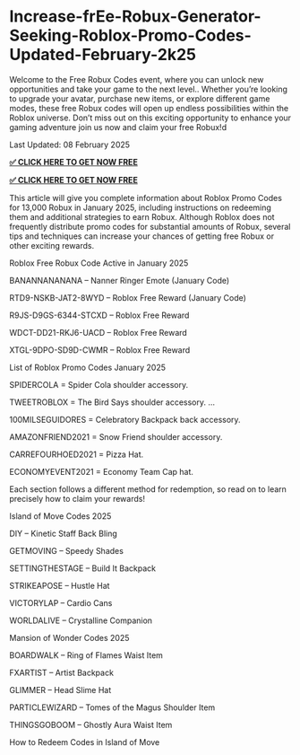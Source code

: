 # Increase-frEe-Robux-Generator-Seeking-Roblox-Promo-Codes-Updated-February-2k25
Welcome to the Free Robux Codes event, where you can unlock new opportunities and take your game to the next level.. Whether you’re looking to upgrade your avatar, purchase new items, or explore different game modes, these free Robux codes will open up endless possibilities within the Roblox universe. Don’t miss out on this exciting opportunity to enhance your gaming adventure join us now and claim your free Robux!d

Last Updated: 08 February 2025

**[✅ CLICK HERE TO GET NOW FREE](https://bestluck.topgiftcardusa.com/bestluck1/)**

**[✅ CLICK HERE TO GET NOW FREE](https://bestluck.topgiftcardusa.com/bestluck1/)**

This article will give you complete information about Roblox Promo Codes for 13,000 Robux in January 2025, including instructions on redeeming them and additional strategies to earn Robux. Although Roblox does not frequently distribute promo codes for substantial amounts of Robux, several tips and techniques can increase your chances of getting free Robux or other exciting rewards.

Roblox Free Robux Code Active in January 2025

BANANNANANANA – Nanner Ringer Emote (January Code)

RTD9-NSKB-JAT2-8WYD – Roblox Free Reward (January Code)

R9JS-D9GS-6344-STCXD – Roblox Free Reward

WDCT-DD21-RKJ6-UACD – Roblox Free Reward

XTGL-9DPO-SD9D-CWMR – Roblox Free Reward

List of Roblox Promo Codes January 2025

SPIDERCOLA = Spider Cola shoulder accessory.

TWEETROBLOX = The Bird Says shoulder accessory. …

100MILSEGUIDORES = Celebratory Backpack back accessory.

AMAZONFRIEND2021 = Snow Friend shoulder accessory.

CARREFOURHOED2021 = Pizza Hat.

ECONOMYEVENT2021 = Economy Team Cap hat.






Each section follows a different method for redemption, so read on to learn precisely how to claim your rewards!

Island of Move Codes 2025

DIY – Kinetic Staff Back Bling

GETMOVING – Speedy Shades

SETTINGTHESTAGE – Build It Backpack

STRIKEAPOSE – Hustle Hat

VICTORYLAP – Cardio Cans

WORLDALIVE – Crystalline Companion

Mansion of Wonder Codes 2025

BOARDWALK – Ring of Flames Waist Item

FXARTIST – Artist Backpack

GLIMMER – Head Slime Hat

PARTICLEWIZARD – Tomes of the Magus Shoulder Item

THINGSGOBOOM – Ghostly Aura Waist Item

How to Redeem Codes in Island of Move
